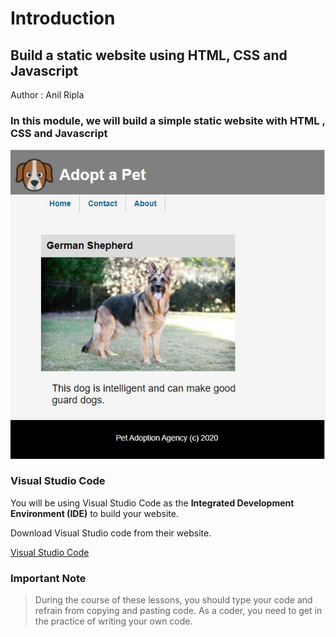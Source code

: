 # Introduction

## Build a static website using HTML, CSS and Javascript

Author : Anil Ripla

### In this module, we will build a simple static website with HTML , CSS and Javascript

![img](./img/complete-site.JPG)

### Visual Studio Code

You will be using Visual Studio Code as the **Integrated Development Environment (IDE)** to build your website.

Download Visual Studio code from their website.

[Visual Studio Code](https://code.visualstudio.com/)

### Important Note

> During the course of these lessons, you should type your code and refrain from copying and pasting code. As a coder, you need to get in the practice of writing your own code.